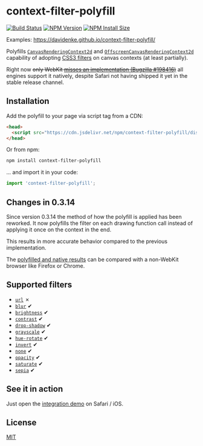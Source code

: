 # context-filter-polyfill

[![Build Status](https://github.com/davidenke/context-filter-polyfill/actions/workflows/main.yml/badge.svg?branch=main)](https://github.com/davidenke/context-filter-polyfill)
[![NPM Version][npm-version-image]][npm-url]
[![NPM Install Size][npm-install-size-image]][npm-install-size-url]

Examples: https://davidenke.github.io/context-filter-polyfill/

Polyfills [`CanvasRenderingContext2d`](https://developer.mozilla.org/en-US/docs/Web/API/CanvasRenderingContext2D) and [`OffscreenCanvasRenderingContext2d`](https://developer.mozilla.org/en-US/docs/Web/API/OffscreenCanvasRenderingContext2d) capability of adopting [CSS3 filters](https://developer.mozilla.org/en-US/docs/Web/API/CanvasRenderingContext2D/filter) on canvas contexts (at least partially).

Right now ~~only WebKit [misses an implementation (Bugzilla #198416)](https://bugs.webkit.org/show_bug.cgi?id=198416)~~ all engines support it natively, despite Safari not having shipped it yet in the stable release channel.

## Installation

Add the polyfill to your page via script tag from a CDN:

```html
<head>
  <script src="https://cdn.jsdelivr.net/npm/context-filter-polyfill/dist/index.min.js"></script>
</head>
```

Or from npm:

```bash
npm install context-filter-polyfill
```

... and import it in your code:

```js
import 'context-filter-polyfill';
```

## Changes in 0.3.14

Since version 0.3.14 the method of how the polyfill is applied has been reworked.
It now polyfills the filter on each drawing function call instead of applying it once on the context in the end.

This results in more accurate behavior compared to the previous implementation.

The [polyfilled and native results](https://davidenke.github.io/context-filter-polyfill/) can be compared with a non-WebKit browser like Firefox or Chrome.

## Supported filters

- [`url`](<https://developer.mozilla.org/en-US/docs/Web/CSS/filter#url()>) ✗
- [`blur`](<https://developer.mozilla.org/en-US/docs/Web/CSS/filter#blur()>) ✔
- [`brightness`](<https://developer.mozilla.org/en-US/docs/Web/CSS/filter#brightness()>) ✔
- [`contrast`](<https://developer.mozilla.org/en-US/docs/Web/CSS/filter#contrast()>) ✔
- [`drop-shadow`](<https://developer.mozilla.org/en-US/docs/Web/CSS/filter#drop-shadow()>) ✔
- [`grayscale`](<https://developer.mozilla.org/en-US/docs/Web/CSS/filter#grayscale()>) ✔
- [`hue-rotate`](<https://developer.mozilla.org/en-US/docs/Web/CSS/filter#hue-rotate()>) ✔
- [`invert`](<https://developer.mozilla.org/en-US/docs/Web/CSS/filter#invert()>) ✔
- [`none`](<https://developer.mozilla.org/en-US/docs/Web/CSS/filter#none()>) ✔
- [`opacity`](<https://developer.mozilla.org/en-US/docs/Web/CSS/filter#opacity()>) ✔
- [`saturate`](<https://developer.mozilla.org/en-US/docs/Web/CSS/filter#saturate()>) ✔
- [`sepia`](<https://developer.mozilla.org/en-US/docs/Web/CSS/filter#sepia()>) ✔

## See it in action

Just open the [integration demo](https://davidenke.github.io/context-filter-polyfill/) on Safari / iOS.

## License

[MIT](LICENSE)

[npm-install-size-image]: https://badgen.net/packagephobia/install/context-filter-polyfill
[npm-install-size-url]: https://packagephobia.com/result?p=context-filter-polyfill
[npm-url]: https://npmjs.org/package/context-filter-polyfill
[npm-version-image]: https://badgen.net/npm/v/context-filter-polyfill
